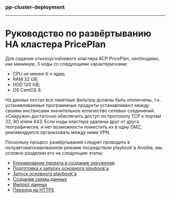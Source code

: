 ### pp-cluster-deployment
---

# Руководство по развёртыванию HA кластера PricePlan

Для содания отказоустойчивого кластера АСР PricePlan, необходимо, как
минимум, 3 ноды со следующими характерисками:

- CPU не менее 4-х ядер;
- RAM 32 GB;
- HDD 120 GB;
- OS CentOS 8.

На данных хостах все пакетные фильтры должны быть отключены, т.к.
устанавливаемые программные продукты устанавливают между своими инстансами
значительное количество сетевых соединений. «Снаружи» достаточно обеспечить
доступ по протоколу TCP к портам 22, 80 и/или 443. Если ноды кластера
удалены друг от друга географически, и нет возможности поместить их в одну
DMZ, рекомендуется организовать между ними VPN.

Поскольку процесс развёртывания следует проводить в полуавтоматизированном
режиме посредством playbook'а Ansible, мы условно разделим его на следующие
этапы:

* [Клонирование проекта и создание окружения](docs/pve.md)
* [Подготовка к запуску основного playbook'а](docs/preparing.md)
* [Запуск основного playbook'а](docs/playbook_run.md)
* [Создание схемы данных](docs/db-schema.md)
* [Импорт данных](docs/import-data.md)
* [Переход на HTTPS](docs/https.md)
